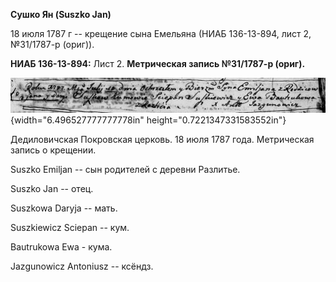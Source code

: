 **Сушко Ян (Suszko Jan)**

18 июля 1787 г -- крещение сына Емельяна (НИАБ 136-13-894, лист 2,
№31/1787-р (ориг)).

**НИАБ 136-13-894:** Лист 2. **Метрическая запись №31/1787-р (ориг).**

![](./media/364c18bc8c5f21db45aa593877a5721dfb451e8f.png){width="6.496527777777778in"
height="0.7221347331583552in"}

Дедиловичская Покровская церковь. 18 июля 1787 года. Метрическая запись
о крещении.

Suszko Emiljan -- сын родителей с деревни Разлитье.

Suszko Jan -- отец.

Suszkowa Daryja -- мать.

Suszkiewicz Sciepan -- кум.

Bautrukowa Ewa - кума.

Jazgunowicz Antoniusz -- ксёндз.
